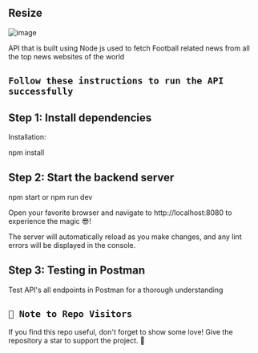## Resize
![image](https://github.com/Israr-11/Image-processing-api/assets/91403838/f508d351-3866-4049-9c8e-7a46bf4ce462)

API that is built using Node js used to fetch Football related news from all the top news websites of the world

## `Follow these instructions to run the API successfully`

## Step 1: Install dependencies

Installation:

npm install

## Step 2: Start the backend server

npm start or npm run dev

Open your favorite browser and navigate to http://localhost:8080 to experience the magic 😎!

The server will automatically reload as you make changes, and any lint errors will be displayed in the console.

## Step 3: Testing in Postman

Test API's all endpoints in Postman for a thorough understanding

## `🚀 Note to Repo Visitors`
If you find this repo useful, don't forget to show some love! Give the repository a star to support the project. 🌟
